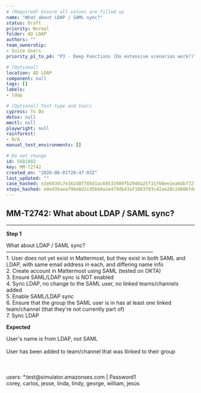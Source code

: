 ```yaml
---
# (Required) Ensure all values are filled up
name: "What about LDAP / SAML sync?"
status: Draft
priority: Normal
folder: AD LDAP
authors: ""
team_ownership: 
- Suite Users
priority_p1_to_p4: "P3 - Deep Functions (Do extensive scenarios work?)"

# (Optional)
location: AD LDAP
component: null
tags: []
labels: 
- ldap

# (Optional) Test type and tools
cypress: To Do
detox: null
mmctl: null
playwright: null
rainforest: 
- N/A
manual_test_environments: []

# Do not change
id: 5601882
key: MM-T2742
created_on: "2020-06-01T20:47:03Z"
last_updated: ""
case_hashed: e2e683dc7e162d8f785d1ac68532989fb29dda25f31f68ee1ea6dbf721e63838a362eba8e094ffa8f8e32ae5aa2bd8af
steps_hashed: e8ed3baeaf96e8d1c45bb0a1e479db43af1863f03c42ae28c2d606fddcf8aeeb55dbf20def004c71cb8fec7e8df7d8da
---
```


<!-- (Auto-generated) Based on frontmatter's "key" and "name" -->

## MM-T2742: What about LDAP / SAML sync?

---

**Step 1**

What about LDAP / SAML sync?\
————————————————————————————\
1\. User does not yet exist in Mattermost, but they exist in both SAML and LDAP, with same email address in each, and differing name info\
2\. Create account in Mattermost using SAML (tested on OKTA)\
3\. Ensure SAML/LDAP sync is NOT enabled\
4\. Sync LDAP, no change to the SAML user, no linked teams/channels added\
5\. Enable SAML/LDAP sync\
6\. Ensure that the group the SAML user is in has at least one linked team/channel (that they're not currently part of)\
7\. Sync LDAP

**Expected**

User's name is from LDAP, not SAML\
\
User has been added to team/channel that was llinked to their group\
\
\
\
users: \*.test\@simulator.amazonses.com | Password1\
corey, carlos, jesse, linda, lindy, george, william, jesús
